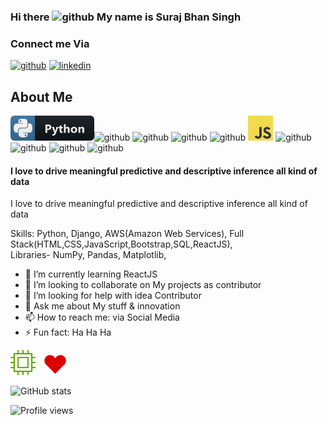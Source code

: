 ### Hi there <img src='https://github.com/TheDudeThatCode/TheDudeThatCode/blob/master/Assets/Hi.gif' alt='github' height='40'>  My name is Suraj Bhan Singh

### Connect me Via

[<img src='https://cdn.jsdelivr.net/npm/simple-icons@3.0.1/icons/github.svg' alt='github' height='40'>](https://github.com/SurajBhanSingh5)  [<img src='https://cdn.jsdelivr.net/npm/simple-icons@3.0.1/icons/linkedin.svg' alt='linkedin' height='40'>](https://www.linkedin.com/in/suraj-bhan-singh-966216164)


## About Me 

<img src='https://raw.githubusercontent.com/8bithemant/8bithemant/master/svg/dev/languages/python.svg' alt='github' height='40'><img src='https://www.djangoproject.com/m/img/logos/django-logo-negative.png' alt='github' height='40'>
<img src='https://upload.wikimedia.org/wikipedia/commons/thumb/9/93/Amazon_Web_Services_Logo.svg/1200px-Amazon_Web_Services_Logo.svg.png' alt='github' height='40'>
 <img src='https://ensocore.com/media/61/reactjs-logo-sticker%20%281%29.jpg' alt='github' height='40'>
   <img src='https://i.pinimg.com/originals/52/2e/6b/522e6bc1a11d1726a35f81cbd979395f.jpg' alt='github' height='40'>
<img src='https://raw.githubusercontent.com/github/explore/80688e429a7d4ef2fca1e82350fe8e3517d3494d/topics/javascript/javascript.png' alt='github' height='40'>
<img src='https://upload.wikimedia.org/wikipedia/commons/thumb/b/b2/Bootstrap_logo.svg/1200px-Bootstrap_logo.svg.png' alt='github' height='40'>
<img src='https://john-dugan.com/wp-content/uploads/2014/10/jquery-logo-blue.png' alt='github' height='40'>
<img src='https://upload.wikimedia.org/wikipedia/commons/1/18/ISO_C%2B%2B_Logo.svg' alt='github' height='40'>
<img src='https://cdn.iconscout.com/icon/free/png-512/c-programming-569564.png' alt='github' height='40'>

#### I love to drive meaningful predictive and descriptive inference all kind of data
I love to drive meaningful predictive and descriptive inference all kind of data

Skills:  Python,  Django, AWS(Amazon Web Services),   Full Stack(HTML,CSS,JavaScript,Bootstrap,SQL,ReactJS),   
Libraries-  NumPy, Pandas, Matplotlib,

- 🌱 I’m currently learning ReactJS 
- 👯 I’m looking to collaborate on My projects as contributor  
- 🤔 I’m looking for help with idea Contributor  
- 💬 Ask me about My stuff & innovation  
- 📫 How to reach me: via Social Media  
- ⚡ Fun fact: Ha Ha Ha  




<a href='https://docs.github.com/en/developers'><img src='https://raw.githubusercontent.com/acervenky/animated-github-badges/master/assets/devbadge.gif' width='40' height='40'></a> <a href='https://docs.github.com/en/github/supporting-the-open-source-community-with-github-sponsors'><img src='https://raw.githubusercontent.com/acervenky/animated-github-badges/master/assets/sponsorbadge.gif' width='35' height='35'></a> 

![GitHub stats](https://github-readme-stats.vercel.app/api?username=SurajBhanSingh5&show_icons=true)  

![Profile views](https://gpvc.arturio.dev/SurajBhanSingh5)

